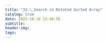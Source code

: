 ```yaml
---
title: "33.\_Search in Rotated Sorted Array"
catalog: true
date: 2022-10-16 12:46:56
subtitle:
header-img:
tags:
---
```

